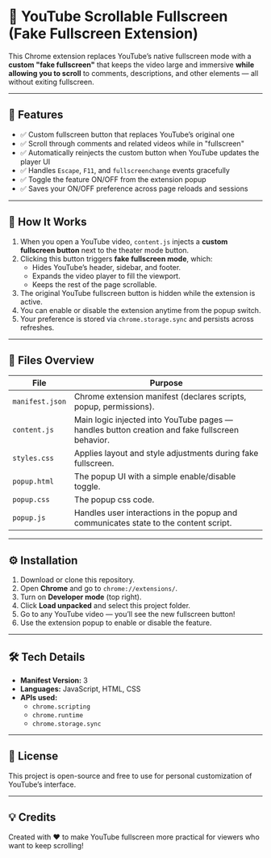 # 🎥 YouTube Scrollable Fullscreen (Fake Fullscreen Extension)

This Chrome extension replaces YouTube’s native fullscreen mode with a **custom "fake fullscreen"** that keeps the video large and immersive **while allowing you to scroll** to comments, descriptions, and other elements — all without exiting fullscreen.

---

## 🚀 Features

- ✅ Custom fullscreen button that replaces YouTube’s original one  
- ✅ Scroll through comments and related videos while in "fullscreen"  
- ✅ Automatically reinjects the custom button when YouTube updates the player UI  
- ✅ Handles `Escape`, `F11`, and `fullscreenchange` events gracefully  
- ✅ Toggle the feature ON/OFF from the extension popup  
- ✅ Saves your ON/OFF preference across page reloads and sessions  

---

## 🧠 How It Works

1. When you open a YouTube video, `content.js` injects a **custom fullscreen button** next to the theater mode button.
2. Clicking this button triggers **fake fullscreen mode**, which:
   - Hides YouTube’s header, sidebar, and footer.
   - Expands the video player to fill the viewport.
   - Keeps the rest of the page scrollable.
3. The original YouTube fullscreen button is hidden while the extension is active.
4. You can enable or disable the extension anytime from the popup switch.
5. Your preference is stored via `chrome.storage.sync` and persists across refreshes.

---

## 🧩 Files Overview

| File | Purpose |
|------|----------|
| `manifest.json` | Chrome extension manifest (declares scripts, popup, permissions). |
| `content.js` | Main logic injected into YouTube pages — handles button creation and fake fullscreen behavior. |
| `styles.css` | Applies layout and style adjustments during fake fullscreen. |
| `popup.html` | The popup UI with a simple enable/disable toggle. |
| `popup.css` | The popup css code. |
| `popup.js` | Handles user interactions in the popup and communicates state to the content script. |

---

## ⚙️ Installation

1. Download or clone this repository.
2. Open **Chrome** and go to `chrome://extensions/`.
3. Turn on **Developer mode** (top right).
4. Click **Load unpacked** and select this project folder.
5. Go to any YouTube video — you’ll see the new fullscreen button!
6. Use the extension popup to enable or disable the feature.

---

## 🛠️ Tech Details

- **Manifest Version:** 3  
- **Languages:** JavaScript, HTML, CSS  
- **APIs used:**  
  - `chrome.scripting`  
  - `chrome.runtime`  
  - `chrome.storage.sync`  

---

## 🧾 License

This project is open-source and free to use for personal customization of YouTube’s interface.

---

## 💡 Credits

Created with ❤️ to make YouTube fullscreen more practical for viewers who want to keep scrolling!

